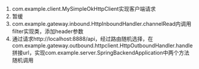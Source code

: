 1. com.example.client.MySimpleOkHttpClient实现客户端请求
2. 暂缓
3. com.example.gateway.inbound.HttpInboundHandler.channelRead内调用filter实现类，添加header参数
4. 通过请求http://localhost:8888/api，经过路由随机选择，在com.example.gateway.outbound.httpclient.HttpOutboundHandler.handle拼接url，实现com.example.server.SpringBackendApplication中两个方法随机调用
